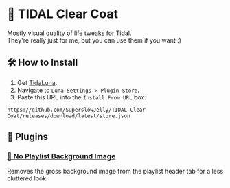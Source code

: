 # 🧼 TIDAL Clear Coat
Mostly visual quality of life tweaks for Tidal.\
They're really just for me, but you can use them if you want :)

## 🛠️ How to Install
1. Get [TidaLuna](https://github.com/Inrixia/TidaLuna).
2. Navigate to `Luna Settings > Plugin Store`.
3. Paste this URL into the `Install From URL` box:
```
https://github.com/SuperslowJelly/TIDAL-Clear-Coat/releases/download/latest/store.json
```

## 🔌 Plugins
### [🧊 No Playlist Background Image](./plugins/NoPlaylistBackgroundImage/)
Removes the gross background image from the playlist header tab for a less cluttered look.